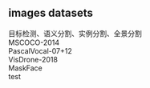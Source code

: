 
## images datasets

目标检测、语义分割、实例分割、全景分割  
MSCOCO-2014  
PascalVocal-07+12  
VisDrone-2018  
MaskFace  
test
